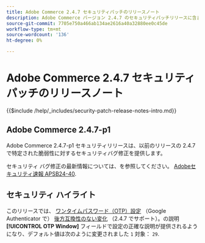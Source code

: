 ```yaml
---
title: Adobe Commerce 2.4.7 セキュリティパッチのリリースノート
description: Adobe Commerce バージョン 2.4.7 のセキュリティパッチリリースに含まれている、セキュリティバグ修正、セキュリティ機能強化、その他のセキュリティ関連アップデートについて説明します。
source-git-commit: 7705e750a466ab134ae2616a40a32880ee0c45de
workflow-type: tm+mt
source-wordcount: '136'
ht-degree: 0%

---
```



# Adobe Commerce 2.4.7 セキュリティパッチのリリースノート

{{$include /help/_includes/security-patch-release-notes-intro.md}}

## Adobe Commerce 2.4.7-p1

Adobe Commerce 2.4.7-p1 セキュリティリリースは、以前のリリースの 2.4.7 で特定された脆弱性に対するセキュリティバグ修正を提供します。

セキュリティ バグ修正の最新情報については、を参照してください。 [Adobeセキュリティ速報 APSB24-40](https://helpx.adobe.com/security/products/magento/apsb24-40.html).

## セキュリティ ハイライト

このリリースでは、 [ワンタイムパスワード（OTP）設定](https://experienceleague.adobe.com/en/docs/commerce-admin/systems/security/2fa/security-two-factor-authentication#google) （Google Authenticator で） [後方互換性のない変化](https://developer.adobe.com/commerce/php/development/backward-incompatible-changes/highlights/#new-system-configuration-validation-for-two-factor-authentication-otp_window-value) （2.4.7 でサポート）。の説明 **[!UICONTROL OTP Window]** フィールドで設定の正確な説明が提供されるようになり、デフォルト値は次のように変更されました `1` 対象： `29`.

